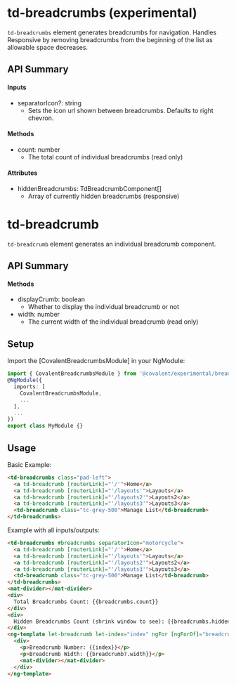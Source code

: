# td-breadcrumbs (experimental)

`td-breadcrumbs` element generates breadcrumbs for navigation.  Handles Responsive by removing breadcrumbs from the beginning of the list as allowable space decreases.

## API Summary

#### Inputs

+ separatorIcon?: string
  + Sets the icon url shown between breadcrumbs. Defaults to right chevron.

#### Methods

+ count: number
  + The total count of individual breadcrumbs (read only)

#### Attributes

+ hiddenBreadcrumbs: TdBreadcrumbComponent[]
  + Array of currently hidden breadcrumbs (responsive)

# td-breadcrumb

`td-breadcrumb` element generates an individual breadcrumb component.

## API Summary

#### Methods

+ displayCrumb: boolean 
  + Whether to display the individual breadcrumb or not
+ width: number 
  + The current width of the individual breadcrumb (read only)

## Setup

Import the [CovalentBreadcrumbsModule] in your NgModule:

```typescript
import { CovalentBreadcrumbsModule } from '@covalent/experimental/breadcrumbs';
@NgModule({
  imports: [
    CovalentBreadcrumbsModule,
    ...
  ],
  ...
})
export class MyModule {}
```

## Usage

Basic Example:

```html
<td-breadcrumbs class="pad-left">
  <a td-breadcrumb [routerLink]="'/'">Home</a>
  <a td-breadcrumb [routerLink]="'/layouts'">Layouts</a>
  <a td-breadcrumb [routerLink]="'/layouts2'">Layouts2</a>
  <a td-breadcrumb [routerLink]="'/layouts3'">Layouts3</a>
  <td-breadcrumb class="tc-grey-500">Manage List</td-breadcrumb>
</td-breadcrumbs>
```

Example with all inputs/outputs: 

```html
<td-breadcrumbs #breadcrumbs separatorIcon="motorcycle">
  <a td-breadcrumb [routerLink]="'/'">Home</a>
  <a td-breadcrumb [routerLink]="'/layouts'">Layouts</a>
  <a td-breadcrumb [routerLink]="'/layouts2'">Layouts2</a>
  <a td-breadcrumb [routerLink]="'/layouts3'">Layouts3</a>
  <td-breadcrumb class="tc-grey-500">Manage List</td-breadcrumb>
</td-breadcrumbs>
<mat-divider></mat-divider>
<div>
  Total Breadcrumbs Count: {{breadcrumbs.count}}
</div>
<div>
  Hidden Breadcrumbs Count (shrink window to see): {{breadcrumbs.hiddenBreadcrumbs.length}}
</div>
<ng-template let-breadcrumb let-index="index" ngFor [ngForOf]="breadcrumbs.hiddenBreadcrumbs">
  <div>
    <p>Breadcrumb Number: {{index}}</p>
    <p>Breadcrumb Width: {{breadcrumb?.width}}</p>
    <mat-divider></mat-divider>
  </div>
</ng-template>
```
